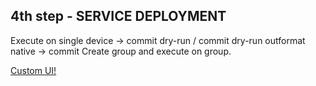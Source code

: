 ## 4th step - SERVICE DEPLOYMENT

Execute on single device -> commit dry-run / commit dry-run outformat native -> commit
Create group and execute on group.

<a href="/readme/7.md"> Custom UI! </a>

